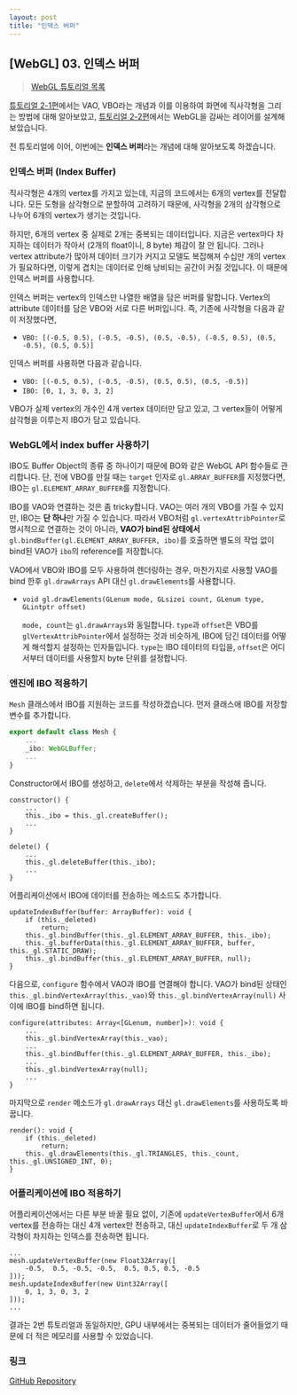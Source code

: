 ```yaml
---
layout: post
title: "인덱스 버퍼"
---
```

## [WebGL] 03. 인덱스 버퍼

> [WebGL 튜토리얼 목록]({{site.url}}/2019/04/19/webgl-tutorials)

[튜토리얼 2-1편]({{site.url}}/2019/04/20/webgl-vao)에서는 VAO, VBO라는 개념과 이를 이용하여 화면에 직사각형을 그리는 방법에 대해 알아보았고, [튜토리얼 2-2편]({{site.url}}/2019/04/20/webgl-mesh)에서는 WebGL을 감싸는 레이어를 설계해 보았습니다.

전 튜토리얼에 이어, 이번에는 **인덱스 버퍼**라는 개념에 대해 알아보도록 하겠습니다.

### 인덱스 버퍼 (Index Buffer)
직사각형은 4개의 vertex를 가지고 있는데, 지금의 코드에서는 6개의 vertex를 전달합니다. 모든 도형을 삼각형으로 분할하여 고려하기 때문에, 사각형을 2개의 삼각형으로 나누어 6개의 vertex가 생기는 것입니다.

하지만, 6개의 vertex 중 실제로 2개는 중복되는 데이터입니다. 지금은 vertex마다 차지하는 데이터가 작아서 (2개의 float이니, 8 byte) 체감이 잘 안 됩니다. 그러나 vertex attribute가 많아져 데이터 크기가 커지고 모델도 복잡해져 수십만 개의 vertex가 필요하다면, 이렇게 겹치는 데이터로 인해 낭비되는 공간이 커질 것입니다. 이 때문에 인덱스 버퍼를 사용합니다.

인덱스 버퍼는 vertex의 인덱스만 나열한 배열을 담은 버퍼를 말합니다. Vertex의 attribute 데이터를 담은 VBO와 서로 다른 버퍼입니다. 즉, 기존에 사각형을 다음과 같이 저장했다면,

- `VBO: [(-0.5, 0.5), (-0.5, -0.5), (0.5, -0.5), (-0.5, 0.5), (0.5, -0.5), (0.5, 0.5)]`

인덱스 버퍼를 사용하면 다음과 같습니다.

- `VBO: [(-0.5, 0.5), (-0.5, -0.5), (0.5, 0.5), (0.5, -0.5)]`
- `IBO: [0, 1, 3, 0, 3, 2]`

VBO가 실제 vertex의 개수인 4개 vertex 데이터만 담고 있고, 그 vertex들이 어떻게 삼각형을 이루는지 IBO가 담고 있습니다.

### WebGL에서 index buffer 사용하기

IBO도 Buffer Object의 종류 중 하나이기 때문에 BO와 같은 WebGL API 함수들로 관리합니다. 단, 전에 VBO를 만질 때는 `target` 인자로 `gl.ARRAY_BUFFER`를 지정했다면, IBO는 `gl.ELEMENT_ARRAY_BUFFER`를 지정합니다.

IBO를 VAO와 연결하는 것은 좀 tricky합니다. VAO는 여러 개의 VBO를 가질 수 있지만, IBO는 **단 하나**만 가질 수 있습니다. 따라서 VBO처럼 `gl.vertexAttribPointer`로 명시적으로 연결하는 것이 아니라, **VAO가 bind된 상태에서** `gl.bindBuffer(gl.ELEMENT_ARRAY_BUFFER, ibo)`를 호출하면 별도의 작업 없이 bind된 VAO가 `ibo`의 reference를 저장합니다.

VAO에서 VBO와 IBO를 모두 사용하여 렌더링하는 경우, 마찬가지로 사용할 VAO를 bind 한후 `gl.drawArrays` API 대신 `gl.drawElements`를 사용합니다.

- `void gl.drawElements(GLenum mode, GLsizei count, GLenum type, GLintptr offset)`

    `mode, count`는 `gl.drawArrays`와 동일합니다. `type`과 `offset`은 VBO를 `glVertexAttribPointer`에서 설정하는 것과 비슷하게, IBO에 담긴 데이터를 어떻게 해석할지 설정하는 인자들입니다. `type`는 IBO 데이터의 타입을, `offset`은 어디서부터 데이터를 사용할지 byte 단위를 설정합니다.

### 엔진에 IBO 적용하기

`Mesh` 클래스에서 IBO를 지원하는 코드를 작성하겠습니다. 먼저 클래스애 IBO를 저장할 변수를 추가합니다.
```typescript
export default class Mesh {
    ...
    _ibo: WebGLBuffer;
    ...
}
```

Constructor에서 IBO를 생성하고, `delete`에서 삭제하는 부분을 작성해 줍니다.
```
constructor() {
    ...
    this._ibo = this._gl.createBuffer();
    ...
}

delete() {
    ...
    this._gl.deleteBuffer(this._ibo);
    ...
}
```

어플리케이션에서 IBO에 데이터를 전송하는 메소드도 추가합니다.

```
updateIndexBuffer(buffer: ArrayBuffer): void {
    if (this._deleted)
        return;
    this._gl.bindBuffer(this._gl.ELEMENT_ARRAY_BUFFER, this._ibo);
    this._gl.bufferData(this._gl.ELEMENT_ARRAY_BUFFER, buffer, this._gl.STATIC_DRAW);
    this._gl.bindBuffer(this._gl.ELEMENT_ARRAY_BUFFER, null);
}
```

다음으로, `configure` 함수에서 VAO과 IBO를 연결해야 합니다. VAO가 bind된 상태인 `this._gl.bindVertexArray(this._vao)`와 `this._gl.bindVertexArray(null)` 사이에 IBO를 bind하면 됩니다.
```
configure(attributes: Array<[GLenum, number]>): void {
    ...
    this._gl.bindVertexArray(this._vao);
    ...
    this._gl.bindBuffer(this._gl.ELEMENT_ARRAY_BUFFER, this._ibo);
    ...
    this._gl.bindVertexArray(null);
    ...
}
```

마지막으로 `render` 메소드가 `gl.drawArrays` 대신 `gl.drawElements`를 사용하도록 바꿉니다.
```
render(): void {
    if (this._deleted)
        return;
    this._gl.drawElements(this._gl.TRIANGLES, this._count, this._gl.UNSIGNED_INT, 0);
}
```

### 어플리케이션에 IBO 적용하기

어플리케이션에서는 다른 부분 바꿀 필요 없이, 기존에 `updateVertexBuffer`에서 6개 vertex를 전송하는 대신 4개 vertex만 전송하고, 대신 `updateIndexBuffer`로 두 개 삼각형이 차지하는 인덱스를 전송하면 됩니다.

```
...
mesh.updateVertexBuffer(new Float32Array([
    -0.5,  0.5, -0.5, -0.5,  0.5, 0.5, 0.5, -0.5
]));
mesh.updateIndexBuffer(new Uint32Array([
    0, 1, 3, 0, 3, 2
]));
...
```

결과는 2번 튜토리얼과 동일하지만, GPU 내부에서는 중복되는 데이터가 줄어들었기 때문에 더 적은 메모리를 사용할 수 있었습니다.

### 링크

[GitHub Repository](https://github.com/inhibitor1217/webgl-tutorials/tree/master/tutorials/03-index-buffer)
